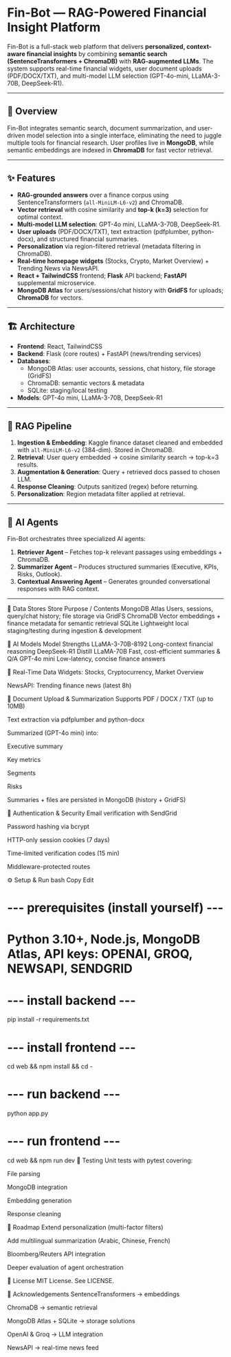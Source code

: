 # Fin-Bot — RAG-Powered Financial Insight Platform

Fin-Bot is a full-stack web platform that delivers **personalized, context-aware financial insights** by combining **semantic search (SentenceTransformers + ChromaDB)** with **RAG-augmented LLMs**. The system supports real-time financial widgets, user document uploads (PDF/DOCX/TXT), and multi-model LLM selection (GPT-4o-mini, LLaMA-3-70B, DeepSeek-R1).

---

## 📖 Overview

Fin-Bot integrates semantic search, document summarization, and user-driven model selection into a single interface, eliminating the need to juggle multiple tools for financial research. User profiles live in **MongoDB**, while semantic embeddings are indexed in **ChromaDB** for fast vector retrieval.

---

## ✨ Features

- **RAG-grounded answers** over a finance corpus using SentenceTransformers (`all-MiniLM-L6-v2`) and ChromaDB.
- **Vector retrieval** with cosine similarity and **top-k (k=3)** selection for optimal context.
- **Multi-model LLM selection**: GPT-4o mini, LLaMA-3-70B, DeepSeek-R1.
- **User uploads** (PDF/DOCX/TXT), text extraction (pdfplumber, python-docx), and structured financial summaries.
- **Personalization** via region-filtered retrieval (metadata filtering in ChromaDB).
- **Real-time homepage widgets** (Stocks, Crypto, Market Overview) + Trending News via NewsAPI.
- **React + TailwindCSS** frontend; **Flask** API backend; **FastAPI** supplemental microservice.
- **MongoDB Atlas** for users/sessions/chat history with **GridFS** for uploads; **ChromaDB** for vectors.

---

## 🏗️ Architecture

- **Frontend**: React, TailwindCSS  
- **Backend**: Flask (core routes) + FastAPI (news/trending services)  
- **Databases**:  
  - MongoDB Atlas: user accounts, sessions, chat history, file storage (GridFS)  
  - ChromaDB: semantic vectors & metadata  
  - SQLite: staging/local testing  
- **Models**: GPT-4o mini, LLaMA-3-70B, DeepSeek-R1

---

## 🔎 RAG Pipeline

1. **Ingestion & Embedding**: Kaggle finance dataset cleaned and embedded with `all-MiniLM-L6-v2` (384-dim). Stored in ChromaDB.
2. **Retrieval**: User query embedded → cosine similarity search → top-k=3 results.
3. **Augmentation & Generation**: Query + retrieved docs passed to chosen LLM.
4. **Response Cleaning**: Outputs sanitized (regex) before returning.
5. **Personalization**: Region metadata filter applied at retrieval.

---

## 🤖 AI Agents

Fin-Bot orchestrates three specialized AI agents:

1. **Retriever Agent** – Fetches top-k relevant passages using embeddings + ChromaDB.  
2. **Summarizer Agent** – Produces structured summaries (Executive, KPIs, Risks, Outlook).  
3. **Contextual Answering Agent** – Generates grounded conversational responses with RAG context.  

---
📂 Data Stores
Store	Purpose / Contents
MongoDB Atlas	Users, sessions, query/chat history; file storage via GridFS
ChromaDB	Vector embeddings + finance metadata for semantic retrieval
SQLite	Lightweight local staging/testing during ingestion & development

🧠 AI Models
Model	Strengths
LLaMA-3-70B-8192	Long-context financial reasoning
DeepSeek-R1 Distill LLaMA-70B	Fast, cost-efficient summaries & Q/A
GPT-4o mini	Low-latency, concise finance answers

📡 Real-Time Data
Widgets: Stocks, Cryptocurrency, Market Overview

NewsAPI: Trending finance news (latest 8h)

📑 Document Upload & Summarization
Supports PDF / DOCX / TXT (up to 10MB)

Text extraction via pdfplumber and python-docx

Summarized (GPT-4o mini) into:

Executive summary

Key metrics

Segments

Risks

Summaries + files are persisted in MongoDB (history + GridFS)

🔐 Authentication & Security
Email verification with SendGrid

Password hashing via bcrypt

HTTP-only session cookies (7 days)

Time-limited verification codes (15 min)

Middleware-protected routes

⚙️ Setup & Run
bash
Copy
Edit
# --- prerequisites (install yourself) ---
# Python 3.10+, Node.js, MongoDB Atlas, API keys: OPENAI, GROQ, NEWSAPI, SENDGRID

# --- install backend ---
pip install -r requirements.txt

# --- install frontend ---
cd web && npm install && cd -

# --- run backend ---
python app.py

# --- run frontend ---
cd web && npm run dev
🧪 Testing
Unit tests with pytest covering:

File parsing

MongoDB integration

Embedding generation

Response cleaning

📌 Roadmap
 Extend personalization (multi-factor filters)

 Add multilingual summarization (Arabic, Chinese, French)

 Bloomberg/Reuters API integration

 Deeper evaluation of agent orchestration

📜 License
MIT License. See LICENSE.

🙌 Acknowledgements
SentenceTransformers → embeddings

ChromaDB → semantic retrieval

MongoDB Atlas + SQLite → storage solutions

OpenAI & Groq → LLM integration

NewsAPI → real-time news feed
